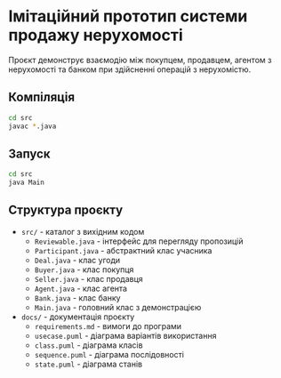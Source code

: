 # Імітаційний прототип системи продажу нерухомості

Проєкт демонструє взаємодію між покупцем, продавцем, агентом з нерухомості та банком при здійсненні операцій з нерухомістю.

## Компіляція

```bash
cd src
javac *.java
```

## Запуск

```bash
cd src
java Main
```

## Структура проєкту

- `src/` - каталог з вихідним кодом
  - `Reviewable.java` - інтерфейс для перегляду пропозицій
  - `Participant.java` - абстрактний клас учасника
  - `Deal.java` - клас угоди
  - `Buyer.java` - клас покупця
  - `Seller.java` - клас продавця
  - `Agent.java` - клас агента
  - `Bank.java` - клас банку
  - `Main.java` - головний клас з демонстрацією
- `docs/` - документація проєкту
  - `requirements.md` - вимоги до програми
  - `usecase.puml` - діаграма варіантів використання
  - `class.puml` - діаграма класів
  - `sequence.puml` - діаграма послідовності
  - `state.puml` - діаграма станів